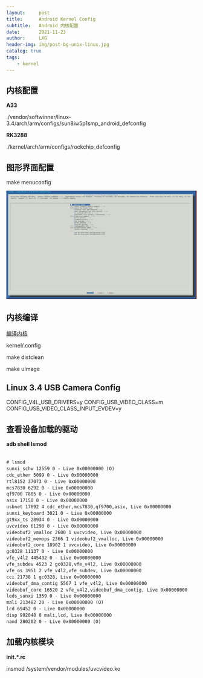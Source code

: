 ```yaml
---
layout:     post
title:      Android Kernel Config
subtitle:   Android 内核配置
date:       2021-11-23
author:     LXG
header-img: img/post-bg-unix-linux.jpg
catalog: true
tags:
    - kernel
---
```


## 内核配置

**A33**

./vendor/softwinner/linux-3.4/arch/arm/configs/sun8iw5p1smp_android_defconfig

**RK3288**

./kernel/arch/arm/configs/rockchip_defconfig

## 图形界面配置

make menuconfig

![make_menuconfig](/images/linux/make_menuconfig.png)

## 内核编译

[编译内核](https://source.android.google.cn/setup/building-kernels?hl=zh-cn)

kernel/.config

make distclean

make uImage

## Linux 3.4 USB Camera Config

CONFIG_V4L_USB_DRIVERS=y
CONFIG_USB_VIDEO_CLASS=m
CONFIG_USB_VIDEO_CLASS_INPUT_EVDEV=y

## 查看设备加载的驱动

**adb shell lsmod**

```txt

# lsmod                                                      
sunxi_schw 12559 0 - Live 0x00000000 (O)
cdc_ether 5099 0 - Live 0x00000000
rtl8152 37073 0 - Live 0x00000000
mcs7830 6292 0 - Live 0x00000000
qf9700 7805 0 - Live 0x00000000
asix 17150 0 - Live 0x00000000
usbnet 17692 4 cdc_ether,mcs7830,qf9700,asix, Live 0x00000000
sunxi_keyboard 3021 0 - Live 0x00000000
gt9xx_ts 28934 0 - Live 0x00000000
uvcvideo 61298 0 - Live 0x00000000
videobuf2_vmalloc 2600 1 uvcvideo, Live 0x00000000
videobuf2_memops 2366 1 videobuf2_vmalloc, Live 0x00000000
videobuf2_core 18902 1 uvcvideo, Live 0x00000000
gc0328 11137 0 - Live 0x00000000
vfe_v4l2 445432 0 - Live 0x00000000
vfe_subdev 4523 2 gc0328,vfe_v4l2, Live 0x00000000
vfe_os 3951 2 vfe_v4l2,vfe_subdev, Live 0x00000000
cci 21738 1 gc0328, Live 0x00000000
videobuf_dma_contig 5567 1 vfe_v4l2, Live 0x00000000
videobuf_core 16520 2 vfe_v4l2,videobuf_dma_contig, Live 0x00000000
leds_sunxi 1359 0 - Live 0x00000000
mali 213482 20 - Live 0x00000000 (O)
lcd 69452 0 - Live 0x00000000
disp 992848 8 mali,lcd, Live 0x00000000
nand 280202 0 - Live 0x00000000 (O)

```

## 加载内核模块

**init.*.rc**

insmod /system/vendor/modules/uvcvideo.ko






